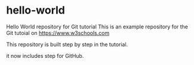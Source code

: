 # hello-world
Hello World repository for Git tutorial
This is an example repository for the Git tutoial on https://www.w3schools.com

This repository is built step by step in the tutorial.

it now includes step for GitHub.

